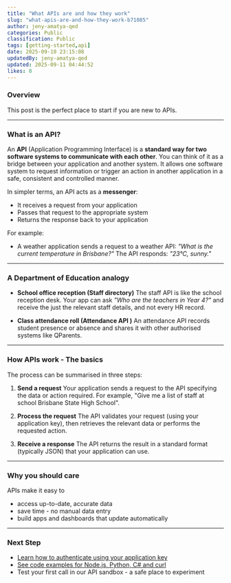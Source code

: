 ```yaml
---
title: "What APIs are and how they work"
slug: "what-apis-are-and-how-they-work-b71085"
author: jeny-amatya-qed
categories: Public
classification: Public
tags: [getting-started,api]
date: 2025-09-10 23:15:08 
updatedBy: jeny-amatya-qed
updated: 2025-09-11 04:44:52 
likes: 0
---
```


### Overview
This post is the perfect place to start if you are new to APIs. 

---

### What is an API?
An **API** (Application Programming Interface) is a **standard way for two software systems to communicate with each other**. You can think of it as a bridge between your application and another system.
It allows one software system to request information or trigger an action in another application in a safe, consistent and controlled manner.

In simpler terms, an API acts as a **messenger**:  
- It receives a request from your application  
- Passes that request to the appropriate system  
- Returns the response back to your application  

For example:
- A weather application sends a request to a weather API: *"What is the current temperature in Brisbane?"* The API responds: *"23°C, sunny."*

---
### A Department of Education analogy
- **School office reception (Staff directory)**
The staff API is like the school reception desk. Your app can ask *"Who are the teachers in Year 4?"* and receive the just the relevant staff details, and not every HR record.

- **Class attendance roll (Attendance API )**
An attendance API records student presence or absence and shares it with other authorised systems like QParents.

---
### How APIs work - The basics
The process can be summarised in three steps:
1. **Send a request**
Your application sends a request to the API specifying the data or action required. For example, "Give me a list of staff at school Brisbane State High School".

2. **Process the request**
The API validates your request (using your application key), then retrieves the relevant data or performs the requested action.

3. **Receive a response**
The API returns the result in a standard format (typically JSON) that your application can use.

---
### Why you should care
APIs make it easy to
- access up-to-date, accurate data
- save time - no manual data entry
- build apps and dashboards that update automatically

---
### Next Step
- [Learn how to authenticate using your application key](/public/setting-up-and-managing-your-application-key-57837c/)
- [See code examples for Node.js, Python, C# and curl](/public/code-examples-of-connecting-your-app-661a99/)
- Test your first call in our API sandbox - a safe place to experiment